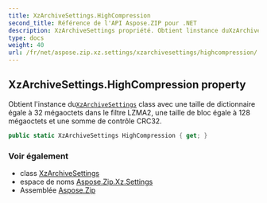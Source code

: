 ```yaml
---
title: XzArchiveSettings.HighCompression
second_title: Référence de l'API Aspose.ZIP pour .NET
description: XzArchiveSettings propriété. Obtient linstance duXzArchiveSettings class avec une taille de dictionnaire égale à 32 mégaoctets dans le filtre LZMA2 une taille de bloc égale à 128 mégaoctets et une somme de contrôle CRC32.
type: docs
weight: 40
url: /fr/net/aspose.zip.xz.settings/xzarchivesettings/highcompression/
---
```

## XzArchiveSettings.HighCompression property

Obtient l'instance du[`XzArchiveSettings`](../) class avec une taille de dictionnaire égale à 32 mégaoctets dans le filtre LZMA2, une taille de bloc égale à 128 mégaoctets et une somme de contrôle CRC32.

```csharp
public static XzArchiveSettings HighCompression { get; }
```

### Voir également

* class [XzArchiveSettings](../)
* espace de noms [Aspose.Zip.Xz.Settings](../../xzarchivesettings/)
* Assemblée [Aspose.Zip](../../../)


